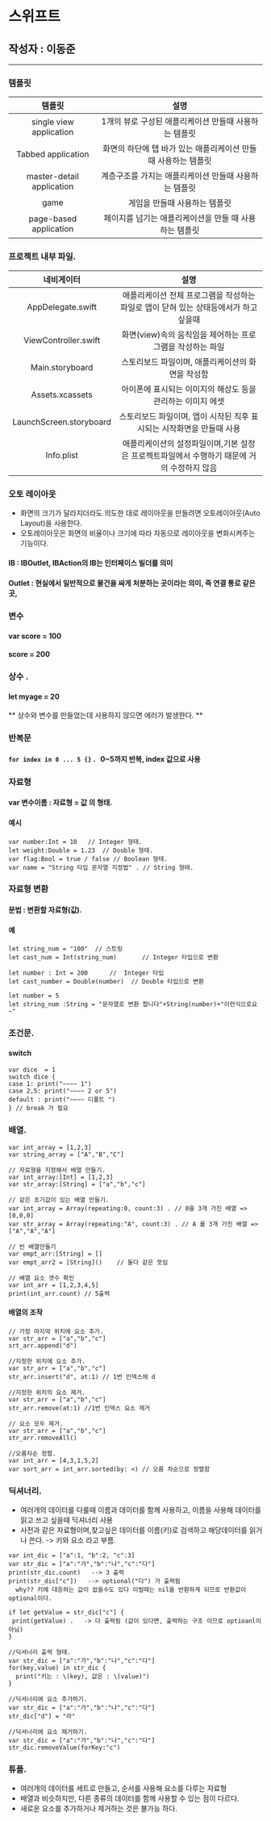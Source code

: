 # 스위프트 
## 작성자 : 이동준 
***
### 템플릿
|템플릿|설명|
|:---:|:---:|
|single view application|1개의 뷰로 구성된 애플리케이션 만들때 사용하는 템플릿|
|Tabbed application|화면의 하단에 탭 바가 있는 애플리케이션 만들때 사용하는 템플릿|
|master-detail application|계층구조를 가지는 애플리케이션 만들때 사용하는 템플릿|
|game|게임을 만들때 사용하는 템플릿|
|page-based application|페이지를 넘기는 애플리케이션을 만들 때 사용하는 템플릿|

### 프로젝트 내부 파일.
|네비게이터|설명|
|:---:|:---:|
|AppDelegate.swift|애플리케이션 전체 프로그램을 작성하는 파일로 앱이 닫혀 있는 상태등에서가 하고 싶을때|
|ViewController.swift|화면(view)속의 움직임을 제어하는 프로그램을 작성하는 파일|
|Main.storyboard|스토리보드 파일이며, 애플리케이션의 화면을 작성함|
|Assets.xcassets|아이폰에 표시되는 이미지의 해상도 등을 관리하는 이미지 에셋|
|LaunchScreen.storyboard|스토리보드 파일이며, 앱이 시작된 직후 표시되는 시작화면을 만들때 사용|
|Info.plist|애플리케이션의 설정파일이며,기본 설정은 프로젝트파일에서 수행하기 때문에 거의 수정하지 않음|

### 오토 레이아웃 
- 화면의 크기가 달라지더라도 의도한 대로 레이아웃을 만들려면 오토레이아웃(Auto Layout)을 사용한다.
- 오토레이아웃은 화면의 비율이나 크기에 따라 자동으로 레이아웃을 변화시켜주는 기능이다.

#### IB :  IBOutlet, IBAction의 IB는 인터페이스 빌더를 의미
#### Outlet : 현실에서 일반적으로 물건을 싸게 처분하는 곳이라는 의미, 즉 연결 통로 같은 곳, 

### 변수
#### var score = 100
#### score = 200

### 상수 .
#### let myage = 20

** 상수와 변수를 만들었는데 사용하지 않으면 에러가 발생한다. **

### 반복문
#### `for index in 0 ... 5 {}` .   0~5까지 반복, index 값으로 사용

### 자료형
#### var 변수이름 : 자료형 = 값 의 형태.   
#### 예시 
```
var number:Int = 10   // Integer 형태. 
let weight:Double = 1.23  // Double 형태.
var flag:Bool = true / false // Boolean 형태.
var name = "String 타입 문자열 지정법" . // String 형태.
```

### 자료형 변환 
#### 문법  : 변환할 자료형(값).
#### 예
```
let string_num = "100"  // 스트링 
let cast_num = Int(string_num)       // Integer 타입으로 변환

let number : Int = 200      //  Integer 타입
let cast_number = Double(number)  // Double 타입으로 변환

let number = 5
let string_num :String = "문자열로 변환 합니다"+String(number)+"이런식으로요 ~"

```

### 조건문.
#### switch
```
var dice  = 1
switch dice {
case 1: print("~~~~ 1")
case 2,5: print("~~~~ 2 or 5")
default : print("~~~~ 디폴트 ")
} // break 가 필요 
```

### 배열.
```
var int_array = [1,2,3]
var string_array = ["A","B","C"]

// 자료형을 지정해서 배열 만들기.
var int_array:[Int] = [1,2,3]
var str_array:[String] = ["a","b","c"]

// 같은 초기값이 있는 배열 만들기.
var int_array = Array(repeating:0, count:3) . // 0을 3개 가진 배열 => [0,0,0]
var str_array = Array(repeating:"A", count:3) . // A 를 3개 가진 배열 => ["A","A","A"]

// 빈 배열만들기
var empt_arr:[String] = []
var empt_arr2 = [String]()    // 둘다 같은 뜻임

// 배열 요소 갯수 확인
var int_arr = [1,2,3,4,5]
print(int_arr.count) // 5출력

```

#### 배열의 조작
```
// 가장 마지막 위치에 요소 추가.
var str_arr = ["a","b","c"]
srt_arr.append("d")

//지정한 위치에 요소 추가.
var str_arr = ["a","b","c"]
str_arr.insert("d", at:1) // 1번 인덱스에 d

//지정한 위치의 요소 제거.
var str_arr = ["a","b","c"]
str_arr.remove(at:1) //1번 인덱스 요소 제거

// 요소 모두 제거.
var str_arr = ["a","b","c"]
str_arr.removeAll()

//오름차순 정렬.
var int_arr = [4,3,1,5,2]
var sort_arr = int_arr.sorted(by: <) // 오름 차순으로 정렬함 

```
### 딕셔너리.
- 여러개의 데이터를 다룰때 이름과 데이터를 함께 사용하고, 이름을 사용해 데이터를 읽고 쓰고 싶을때 딕셔너리 사용
- 사전과 같은 자료형이며,찾고싶은 데이터를 이름(키)로 검색하고 해당데이터를 읽거나 쓴다. -> 키와 요소 라고 부름.

```
var int_dic = ["a":1, "b":2, "c":3]
var str_dic = ["a":"가","b":"나","c":"다"]
print(str_dic.count)   --> 3 출력
print(str_dic["c"])   --> optional("다") 가 출력됨 
  why?? 키에 대응하는 값이 없을수도 있다 이럴때는 nil을 반환하게 되므로 반환값이 optional이다.

if let getValue = str_dic["c"] {
 print(getValue) .   -> 다 출력됨 (값이 있다면, 출력하는 구조 이므로 optioanl이 아님)
}

//딕셔너리 출력 형태.
var str_dic = ["a":"가","b":"나","c":"다"]
for(key,value) in str_dic {
  print("키는 : \(key), 값은 : \(value)") 
}

//딕셔너리에 요소 추가하기.
var str_dic = ["a":"가","b":"나","c":"다"]
str_dic["d"] = "라"

//딕셔너리에 요소 제거하기.
var str_dic = ["a":"가","b":"나","c":"다"]
str_dic.removeValue(forKey:"c")

```
### 튜플.
- 여러개의 데이터를 세트로 만들고, 순서를 사용해 요소를 다루는 자료형 
- 배열과 비슷하지만, 다른 종류의 데이터를 함께 사용할 수 있는 점이 다르다.
- 새로운 요소를 추가하거나 제거하는 것은 불가능 하다.

```

```
